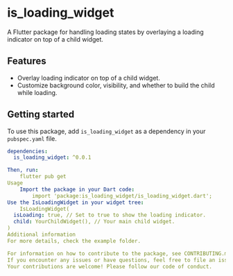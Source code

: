 # is_loading_widget

A Flutter package for handling loading states by overlaying a loading indicator on top of a child widget.

## Features

- Overlay loading indicator on top of a child widget.
- Customize background color, visibility, and whether to build the child while loading.

## Getting started

To use this package, add `is_loading_widget` as a dependency in your `pubspec.yaml` file.

```yaml
dependencies:
  is_loading_widget: ^0.0.1

Then, run:
    flutter pub get
Usage
    Import the package in your Dart code:
        import 'package:is_loading_widget/is_loading_widget.dart';
Use the IsLoadingWidget in your widget tree:
    IsLoadingWidget(
  isLoading: true, // Set to true to show the loading indicator.
  child: YourChildWidget(), // Your main child widget.
)
Additional information
For more details, check the example folder.

For information on how to contribute to the package, see CONTRIBUTING.md.
If you encounter any issues or have questions, feel free to file an issue.
Your contributions are welcome! Please follow our code of conduct.

